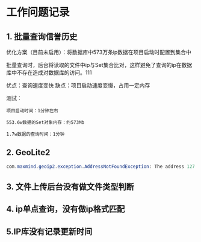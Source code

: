 # 工作问题记录

## 1. 批量查询信誉历史

​	优化方案（目前未启用）：将数据库中573万条ip数据在项目启动时配置到集合中

​	批量查询时，后台将读取的文件中ip与Set集合比对，这样避免了查询的ip在数据库中不存在造成对数据库的访问。111



优点：查询速度变快
缺点：项目启动速度变慢，占用一定内存

测试：

```
项目启动时间：1分钟左右

553.6w数据的Set对象内存：约573Mb

1.7w数据的查询时间：1分钟
```

## 2. GeoLite2

```java
com.maxmind.geoip2.exception.AddressNotFoundException: The address 127.0.0.1 is not in the database.
```

## 3. 文件上传后台没有做文件类型判断

## 4. ip单点查询，没有做ip格式匹配

## 5.IP库没有记录更新时间